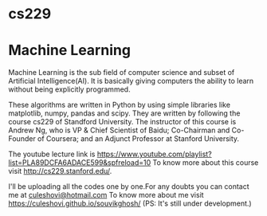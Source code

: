 # cs229
# Machine Learning

Machine Learning is the sub field of computer science and subset of Artificial Intelligence(AI). It is basically giving computers the ability to learn without being explicitly programmed. 


These algorithms are written in Python by using simple libraries like matplotlib, numpy, pandas and scipy.
They are written by following the course cs229 of Standford University. The instructor of this course is Andrew Ng, who is VP & Chief Scientist of Baidu; Co-Chairman and Co-Founder of Coursera; and an Adjunct Professor at Stanford University.

The youtube lecture link is https://www.youtube.com/playlist?list=PLA89DCFA6ADACE599&spfreload=10 
To know more about this course visit http://cs229.stanford.edu/.

I'll be uploading all the codes one by one.For any doubts you can contact me at culeshovi@hotmail.com
To know more about me visit https://culeshovi.github.io/souvikghosh/ (PS: It's still under development.)





 
